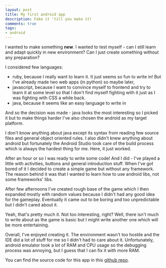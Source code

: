 ```yaml
---
layout: post
title: My first android app
description: Fake it 'till you make it!
comments: true
tags:
- android
---
```


I wanted to make something __new__. I wanted to test myself - can I still learn and adapt quickly in new environment?
Can I just create something without any preparation?

I considered few languages:
  - ruby, because I really want to learn it. It just seems so fun to write in! But I've already made two web apps (in python) so maybe later,
  - javascript, because I want to convince myself to frontend and try to learn it at some level so that I don't find myself fighting with it just as I was fighting with CSS a while back.
  - java, because it seems like an easy language to write in

And so the decision was made - java looks the most interesting so I picked it but to make things harder I've also chosen the android as my target platform.

I don't know anything about java except its syntax from reading few source files and general object oriented rules. I also didn't knew anything about android but fortunately the Android Studio took care of the build process which is always the hardest thing for me. Here, it just worked.

After an hour or so I was ready to write some code! And I did - I've played a little with activities, buttons and general introduction stuff.
When I've got bored of it I decided to create a simple game but without any framework. The reason behind it was that I wanted to learn how to use android libs, not some frameworks' libs.

After few afternoons I've created rough base of the game which I then expanded mostly with random values because I didn't had any good idea for the gameplay. Eventually it came out to be boring and too unpredictable but I didn't cared about it.

Yeah, that's pretty much it. Not too interesting, right? Well, there isn't much to write about as the game is basic but I might write another one which will be more entertaining.

Overall, I've enjoyed creating it. The environment wasn't too hostile and the IDE did a lot of stuff for me so I didn't had to care about it.
Unfortunately, android emulator took a lot of RAM and CPU usage so the debugging process was annoying, but I guess that I can fix it with more RAM.

You can find the source code for this app in this [github repo](https://github.com/arturtamborski/SpookySquare).

